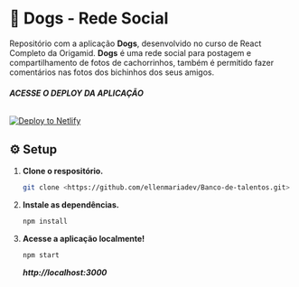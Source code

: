 
 # 🐶 Dogs - Rede Social

Repositório com a aplicação **Dogs**, desenvolvido no curso de React Completo da Origamid. **Dogs** é uma rede social para postagem e compartilhamento de fotos de cachorrinhos, também é permitido fazer comentários nas fotos dos bichinhos dos seus amigos.


<h6>

**_ACESSE O DEPLOY DA APLICAÇÃO_**

</h6>

 [![Deploy to Netlify](https://www.netlify.com/img/deploy/button.svg)](https://dogs-redesocial.netlify.app)
  



## ⚙️ Setup

1.  **Clone o respositório.**

    ```sh
    git clone <https://github.com/ellenmariadev/Banco-de-talentos.git>
    ```

2.  **Instale as dependências.**

    ```sh
    npm install
    ```

3.  **Acesse a aplicação localmente!**

    ```sh
    npm start 
    ```
    
    **_http://localhost:3000_**
